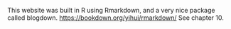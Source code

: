 This website was built in R using Rmarkdown, and a very nice package called blogdown. <https://bookdown.org/yihui/rmarkdown/> See chapter 10.
